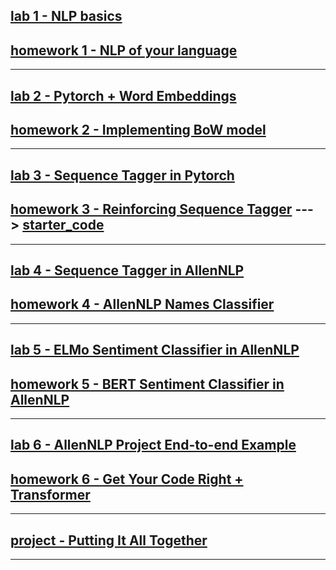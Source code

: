 ## [lab 1 - NLP basics](https://docs.google.com/document/d/1tZKoBBSY42LclaU1thsBjNtJ5KkAte7ZmIvD2vRYFVM/edit?usp=sharing) 
## [homework 1 - NLP of your language](https://docs.google.com/document/d/1lCp__KKBa5RAnOL5PAHXgqeZcW_kXLFAntJXpv5kOig/edit?usp=sharing)

***

## [lab 2 - Pytorch + Word Embeddings](https://github.com/tartu-nlp-2019/Practicals/tree/master/lab2_and_homework2) 
## [homework 2 - Implementing BoW model](https://github.com/tartu-nlp-2019/Practicals/blob/master/lab2_and_homework2/3_word_embeddings_tutorial.ipynb)

***

## [lab 3 - Sequence Tagger in Pytorch](https://pytorch.org/tutorials/beginner/nlp/sequence_models_tutorial.html#sphx-glr-beginner-nlp-sequence-models-tutorial-py) 
## [homework 3 - Reinforcing Sequence Tagger](https://pytorch.org/tutorials/beginner/nlp/sequence_models_tutorial.html#exercise-augmenting-the-lstm-part-of-speech-tagger-with-character-level-features) ---> [starter_code](https://github.com/tartu-nlp-2019/Practicals/blob/master/hw3_starter.py)

***

## [lab 4 - Sequence Tagger in AllenNLP]() 
## [homework 4 -  AllenNLP Names Classifier]()

***

## [lab 5 - ELMo Sentiment Classifier in AllenNLP]() 
## [homework 5 -  BERT Sentiment Classifier in AllenNLP]()

***

## [lab 6 - AllenNLP Project End-to-end Example]() 
## [homework 6 -  Get Your Code Right + Transformer]()

***

## [project - Putting It All Together]()

***

